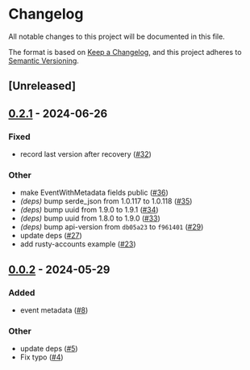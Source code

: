 # Changelog
All notable changes to this project will be documented in this file.

The format is based on [Keep a Changelog](https://keepachangelog.com/en/1.0.0/),
and this project adheres to [Semantic Versioning](https://semver.org/spec/v2.0.0.html).

## [Unreleased]

## [0.2.1](https://github.com/hseeberger/evented/compare/evented-v0.2.0...evented-v0.2.1) - 2024-06-26

### Fixed
- record last version after recovery ([#32](https://github.com/hseeberger/evented/pull/32))

### Other
- make EventWithMetadata fields public ([#36](https://github.com/hseeberger/evented/pull/36))
- *(deps)* bump serde_json from 1.0.117 to 1.0.118 ([#35](https://github.com/hseeberger/evented/pull/35))
- *(deps)* bump uuid from 1.9.0 to 1.9.1 ([#34](https://github.com/hseeberger/evented/pull/34))
- *(deps)* bump uuid from 1.8.0 to 1.9.0 ([#33](https://github.com/hseeberger/evented/pull/33))
- *(deps)* bump api-version from `db05a23` to `f961401` ([#29](https://github.com/hseeberger/evented/pull/29))
- update deps ([#27](https://github.com/hseeberger/evented/pull/27))
- add rusty-accounts example ([#23](https://github.com/hseeberger/evented/pull/23))

## [0.0.2](https://github.com/hseeberger/evented/compare/v0.0.1...v0.0.2) - 2024-05-29

### Added
- event metadata ([#8](https://github.com/hseeberger/evented/pull/8))

### Other
- update deps ([#5](https://github.com/hseeberger/evented/pull/5))
- Fix typo ([#4](https://github.com/hseeberger/evented/pull/4))
